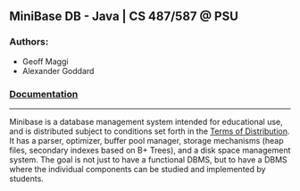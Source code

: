 ## MiniBase DB - Java | CS 487/587 @ PSU
### Authors:
* Geoff Maggi
* Alexander Goddard
### [Documentation](http://pages.cs.wisc.edu/~dbbook/openAccess/Minibase/minibase.html)
-------------------------------------
Minibase is a database management system intended for educational use, and is distributed subject to conditions set forth in the [Terms of Distribution](http://pages.cs.wisc.edu/~dbbook/openAccess/Minibase/minibase.notice.html). It has a parser, optimizer, buffer pool manager, storage mechanisms (heap files, secondary indexes based on B+ Trees), and a disk space management system. The goal is not just to have a functional DBMS, but to have a DBMS where the individual components can be studied and implemented by students.
